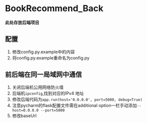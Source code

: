 # BookRecommend_Back

**此处存放后端项目**

## 配置

1. 修改config.py.example中的内容
2. 将config.py.example重命名为config.py

## 前后端在同一局域网中通信

1. 关闭后端机公用网络防火墙
2. 后端机`ipconfig`,找到对应的IPv4 地址
3. 修改后端代码为`app.run(host='0.0.0.0', port=5000, debug=True)`
4. 注意pycharm的flask配置文件需在additional option一栏手动添加`--host=0.0.0.0 --port=5000`
5. 修改baseUrl